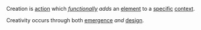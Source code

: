 Creation is [action](https://github.com/gcassel/Modular-Organization-Terminology/blob/master/terms/action.md) which *[functionally](https://github.com/gcassel/Modular-Organization-Terminology/blob/master/terms/function.md) adds* an [element](https://github.com/gcassel/Modular-Organization-Terminology/blob/master/terms/element.md) to a [specific](https://github.com/gcassel/Modular-Organization-Terminology/blob/master/terms/specific.md) [context](https://github.com/gcassel/Modular-Organization-Terminology/blob/master/terms/specific.md).

Creativity occurs through both [emergence](https://github.com/gcassel/Modular-Organization-Terminology/blob/master/terms/emergence.md) *and* [design](https://github.com/gcassel/Modular-Organization-Terminology/blob/master/terms/design.md).
